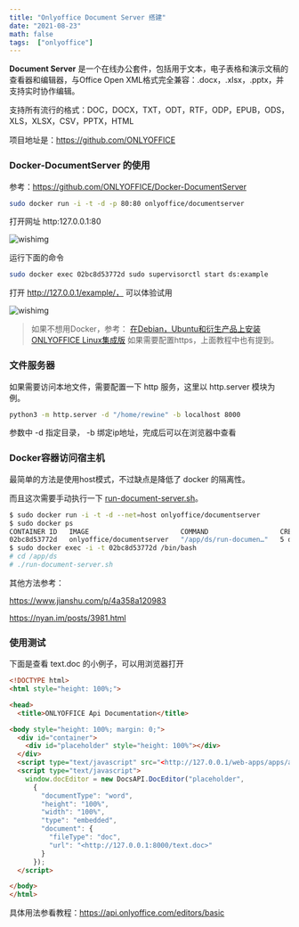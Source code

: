 ```yaml
---
title: "Onlyoffice Document Server 搭建"
date: "2021-08-23"
math: false
tags:  ["onlyoffice"]
---
```


**Document Server** 是一个在线办公套件，包括用于文本，电子表格和演示文稿的查看器和编辑器，与Office Open XML格式完全兼容：.docx，.xlsx，.pptx，并支持实时协作编辑。

支持所有流行的格式：DOC，DOCX，TXT，ODT，RTF，ODP，EPUB，ODS，XLS，XLSX，CSV，PPTX，HTML

项目地址是：https://github.com/ONLYOFFICE

<!--more-->

### Docker-DocumentServer 的使用

参考：https://github.com/ONLYOFFICE/Docker-DocumentServer

```bash
sudo docker run -i -t -d -p 80:80 onlyoffice/documentserver
```

打开网址 http:127.0.0.1:80

![wishimg](https://cdn.jsdelivr.net/gh/wineee/MarkDownPIC@master/img/2f294d0d73c0861a5de617420b26eaf8.png)

运行下面的命令

```bash
sudo docker exec 02bc8d53772d sudo supervisorctl start ds:example
```

打开 http://127.0.0.1/example/， 可以体验试用

![wishimg](https://cdn.jsdelivr.net/gh/wineee/MarkDownPIC@master/img/c9fc220a96639f6afd0e06211d2e55c9.png)

> 如果不想用Docker，参考： [在Debian，Ubuntu和衍生产品上安装ONLYOFFICE Linux集成版](http://onlyoffice.cc/1155/) 如果需要配置https，上面教程中也有提到。

### 文件服务器

如果需要访问本地文件，需要配置一下 http 服务，这里以 http.server 模块为例。

```bash
python3 -m http.server -d "/home/rewine" -b localhost 8000
```

参数中 -d 指定目录， -b 绑定ip地址，完成后可以在浏览器中查看

### Docker容器访问宿主机

最简单的方法是使用host模式，不过缺点是降低了 docker 的隔离性。

而且这次需要手动执行一下 [run-document-server.sh](http://run-document-server.sh)。

```bash
$ sudo docker run -i -t -d --net=host onlyoffice/documentserver
$ sudo docker ps
CONTAINER ID   IMAGE                       COMMAND                  CREATED      STATUS      PORTS     NAMES
02bc8d53772d   onlyoffice/documentserver   "/app/ds/run-documen…"   5 days ago   Up 5 days             priceless_hofstadter
$ sudo docker exec -i -t 02bc8d53772d /bin/bash
# cd /app/ds
# ./run-document-server.sh
```

其他方法参考：

https://www.jianshu.com/p/4a358a120983

https://nyan.im/posts/3981.html

### 使用测试

下面是查看 text.doc 的小例子，可以用浏览器打开

```html
<!DOCTYPE html>
<html style="height: 100%;">

<head>
  <title>ONLYOFFICE Api Documentation</title>

<body style="height: 100%; margin: 0;">
  <div id="container">
    <div id="placeholder" style="height: 100%"></div>
  </div>
  <script type="text/javascript" src="<http://127.0.0.1/web-apps/apps/api/documents/api.js>"></script>
  <script type="text/javascript">
    window.docEditor = new DocsAPI.DocEditor("placeholder",
      {
        "documentType": "word",
        "height": "100%",
        "width": "100%",
        "type": "embedded",
        "document": {
          "fileType": "doc",
          "url": "<http://127.0.0.1:8000/text.doc>"
        }
      });
  </script>

</body>
</html>
```

具体用法参看教程：https://api.onlyoffice.com/editors/basic